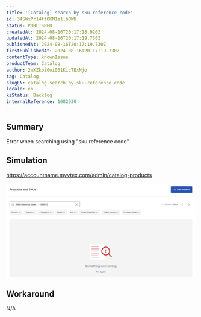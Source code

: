 ```yaml
---
title: '[Catalog] search by sku reference code'
id: 34SWxPr14ftOKN1e1lb0WH
status: PUBLISHED
createdAt: 2024-08-16T20:17:18.920Z
updatedAt: 2024-08-16T20:17:19.730Z
publishedAt: 2024-08-16T20:17:19.730Z
firstPublishedAt: 2024-08-16T20:17:19.730Z
contentType: knownIssue
productTeam: Catalog
author: 2mXZkbi0oi061KicTExNjo
tag: Catalog
slugEN: catalog-search-by-sku-reference-code
locale: en
kiStatus: Backlog
internalReference: 1082930
---
```


## Summary


Error when searching using "sku reference code"


##

## Simulation



https://accountname.myvtex.com/admin/catalog-products

 ![](https://raw.githubusercontent.com/vtexdocs/help-center-content/refs/heads/main/docs/en/known-issues/Catalog/catalog-search-by-sku-reference-code_1.png)


##

## Workaround


N/A





